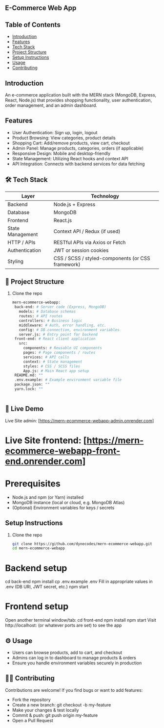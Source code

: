 
## E-Commerce Web App

## Table of Contents
- [Introduction](#introduction)
- [Features](#features)
- [Tech Stack](#tech-stack)
- [Project Structure](#project-structure)
- [Setup Instructions](#setup-instructions)
- [Usage](#usage)
- [Contributing](#contributing)


## Introduction
An e-commerce application built with the MERN stack (MongoDB, Express, React, Node.js) that provides shopping functionality, user authentication, order management, and an admin dashboard.  

## Features
- User Authentication: Sign up, login, logout
- Product Browsing: View categories, product details
- Shopping Cart: Add/remove products, view cart, checkout
- Admin Panel: Manage products, categories, orders (if applicable)
- Responsive Design: Mobile and desktop-friendly
- State Management: Utilizing React hooks and context API 
- API Integration: Connects with backend services for data fetching

## 🛠 Tech Stack

| Layer | Technology |
|-------|-------------|
| Backend | Node.js + Express |
| Database | MongoDB |
| Frontend | React.js |
| State Management | Context API / Redux (if used) |
| HTTP / APIs | RESTful APIs via Axios or Fetch |
| Authentication | JWT or session cookies |
| Styling | CSS / SCSS / styled-components (or CSS framework) |


## 📂 Project Structure
1. Clone the repo  
   ```bash
   mern-ecommerce-webapp:
    back-end: # Server code (Express, MongoDB)
      models: # Database schemas
      routes: # API routes
      controllers: # Business logic
      middleware: # Auth, error handling, etc.
      config: # DB connection, environment variables
      server.js: # Entry point for backend
    front-end: # React client application
      src:
        components: # Reusable UI components
        pages: # Page components / routes
        services: # API calls
        context: # State management
        styles: # CSS / SCSS files
        App.js: # Main React app setup
    README.md: ""
    .env.example: # Example environment variable file
    package.json: ""
    yarn.lock: ""
  

##  🔗 Live Demo
 Live Site admin:  [https://mern-ecommerce-webapp-admin.onrender.com]

 Live Site frontend: [https://mern-ecommerce-webapp-front-end.onrender.com]
=======


# Prerequisites
- Node.js and npm (or Yarn) installed  
- MongoDB instance (local or cloud, e.g. MongoDB Atlas)  
- (Optional) Environment variables for keys / secrets  


## Setup Instructions
1. Clone the repo  
   ```bash
   git clone https://github.com/dynecodes/mern-ecommerce-webapp.git
   cd mern-ecommerce-webapp
   
# Backend setup
cd back-end
npm install
cp .env.example .env
Fill in appropriate values in .env (DB URI, JWT secret, etc.)
npm start

# Frontend setup
Open another terminal window/tab:
cd front-end
npm install
npm start
Visit http://localhost: (or whatever ports are set) to see the app


## ⚙ Usage
- Users can browse products, add to cart, and checkout
- Admins can log in to dashboard to manage products & orders
- Ensure you handle environment variables securely in production

## 🧑‍💻 Contributing

Contributions are welcome! If you find bugs or want to add features:

- Fork the repository
- Create a new branch: git checkout -b my-feature
- Make your changes & test locally
- Commit & push: git push origin my-feature
- Open a Pull Request

